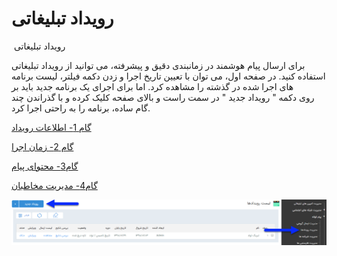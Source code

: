 # رویداد تبلیغاتی    

 رویداد تبلیغاتی

برای ارسال پیام هوشمند در زمانبندی دقیق و پیشرفته، می توانید از رویداد تبلیغاتی استفاده کنید. در صفحه اول، می توان با تعیین تاریخ اجرا و زدن دکمه فیلتر، لیست برنامه های اجرا شده در گذشته را مشاهده کرد. اما برای اجرای یک برنامه جدید باید بر روی دکمه " رویداد جدید " در سمت راست و بالای صفحه کلیک کرده و با گذراندن چند گام ساده، برنامه را به راحتی اجرا کرد.

[گام 1- اطلاعات رویداد](HelpPayamgostar\AdvertisedTools\SMSTools\Advertisement\Step1.md) 

[گام 2- زمان اجرا](HelpPayamgostar\AdvertisedTools\SMSTools\Advertisement\Step2.md) 

[گام3- محتوای پیام](HelpPayamgostar\AdvertisedTools\SMSTools\Advertisement\Step3.md) 

[گام4- مدیریت مخاطبان](HelpPayamgostar\AdvertisedTools\SMSTools\Advertisement\Step4.md)

![](advertising-sendingeventsms.png)